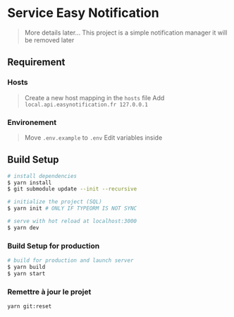 # Service Easy Notification

> More details later...
> This project is a simple notification manager it will be removed later

## Requirement

### Hosts

> Create a new host mapping in the `hosts` file
> Add `local.api.easynotification.fr 127.0.0.1`

### Environement

> Move `.env.example` to `.env`
> Edit variables inside

## Build Setup

```bash
# install dependencies
$ yarn install
$ git submodule update --init --recursive

# initialize the project (SQL)
$ yarn init # ONLY IF TYPEORM IS NOT SYNC

# serve with hot reload at localhost:3000
$ yarn dev
```

### Build Setup for production

```bash
# build for production and launch server
$ yarn build
$ yarn start
```

### Remettre à jour le projet

```bash
yarn git:reset
```
